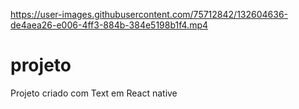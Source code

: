 

https://user-images.githubusercontent.com/75712842/132604636-de4aea26-e006-4ff3-884b-384e5198b1f4.mp4

# projeto
Projeto criado com Text em React native
